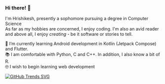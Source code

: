 ### Hi there! 👋

I'm Hrishikesh, presently a sophomore pursuing a degree in Computer Science  
As far as my hobbies are concerned, I enjoy coding. I'm also an avid reader and above all, I enjoy *creating* - be it software or stories to tell.  

🌱 I’m currently learning Android development in Kotlin (Jetpack Compose) and Flutter.  
📚 I am comfortable with Python, C and C++. In addition, I also know a bit of R.  
🤓 I wish to begin learning web development  

[![GitHub Trends SVG](https://api.githubtrends.io/kingslayer1312/svg/avgupta456/langs)](https://githubtrends.io)
